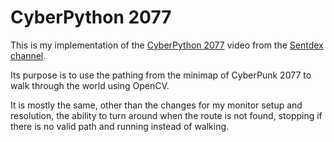 # CyberPython 2077

This is my implementation of the [CyberPython 2077](https://www.youtube.com/watch?v=dUU6ZsJlZKQ&ab_channel=sentdex) video from the [Sentdex channel](https://www.youtube.com/user/sentdex).

Its purpose is to use the pathing from the minimap of CyberPunk 2077 to walk through the world using OpenCV.

It is mostly the same, other than the changes for my monitor setup and resolution, the ability to turn around when the route is not found, stopping if there is no valid path and running instead of walking.